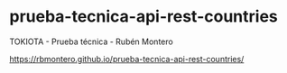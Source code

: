 # prueba-tecnica-api-rest-countries
TOKIOTA - Prueba técnica - Rubén Montero

https://rbmontero.github.io/prueba-tecnica-api-rest-countries/

